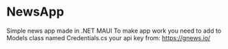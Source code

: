 # NewsApp

Simple news app made in .NET MAUI
To make app work you need to add to Models class named Credentials.cs your api key from: https://gnews.io/
